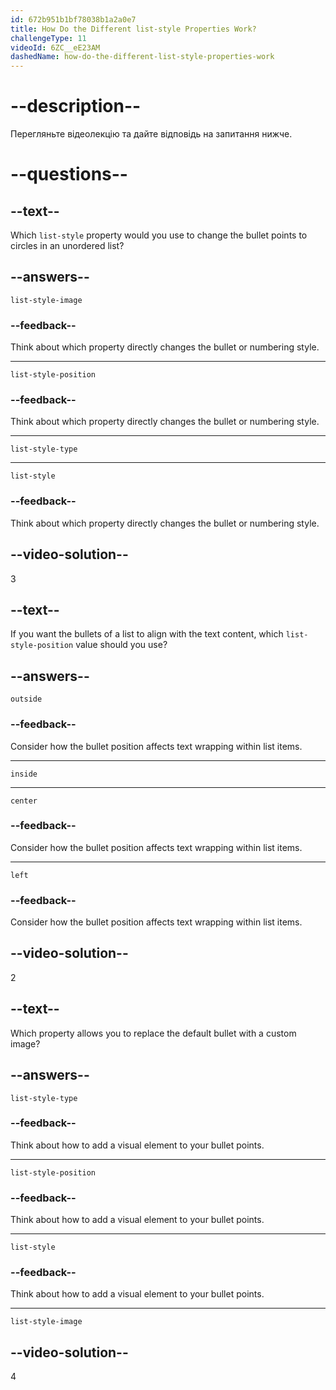 ```yaml
---
id: 672b951b1bf78038b1a2a0e7
title: How Do the Different list-style Properties Work?
challengeType: 11
videoId: 6ZC__eE23AM
dashedName: how-do-the-different-list-style-properties-work
---
```


# --description--

Перегляньте відеолекцію та дайте відповідь на запитання нижче.

# --questions--

## --text--

Which `list-style` property would you use to change the bullet points to circles in an unordered list?

## --answers--

`list-style-image`

### --feedback--

Think about which property directly changes the bullet or numbering style.

---

`list-style-position`

### --feedback--

Think about which property directly changes the bullet or numbering style.

---

`list-style-type`

---

`list-style`

### --feedback--

Think about which property directly changes the bullet or numbering style.

## --video-solution--

3

## --text--

If you want the bullets of a list to align with the text content, which `list-style-position` value should you use?

## --answers--

`outside`

### --feedback--

Consider how the bullet position affects text wrapping within list items.

---

`inside`

---

`center`

### --feedback--

Consider how the bullet position affects text wrapping within list items.

---

`left`

### --feedback--

Consider how the bullet position affects text wrapping within list items.

## --video-solution--

2

## --text--

Which property allows you to replace the default bullet with a custom image?

## --answers--

`list-style-type`

### --feedback--

Think about how to add a visual element to your bullet points.

---

`list-style-position`

### --feedback--

Think about how to add a visual element to your bullet points.

---

`list-style`

### --feedback--

Think about how to add a visual element to your bullet points.

---

`list-style-image`

## --video-solution--

4
